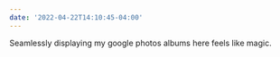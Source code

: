 ```yaml
---
date: '2022-04-22T14:10:45-04:00'
---
```

Seamlessly displaying my google photos albums here feels like magic.
